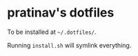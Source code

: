 # pratinav's dotfiles

To be installed at `~/.dotfiles/`.

Running `install.sh` will symlink everything.

